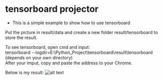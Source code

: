 # tensorboard projector

+ This is a simple example to show how to use tensorboard

Put the picture in result/data and create a new folder result/tensorboard to store the result. <br />

To see tensorboard, open cmd and input: <br />
tensorboard --logdir=E:\Python_Project\tensorboard\result\tensorboard (depends on your own directory) <br />
After your imput, copy and paste the address to your Chrome. <br />

Below is my result:
![alt text](https://github.com/shiluyuan/Tensorflow_more/blob/master/tensorboard/tensorboard.png)
